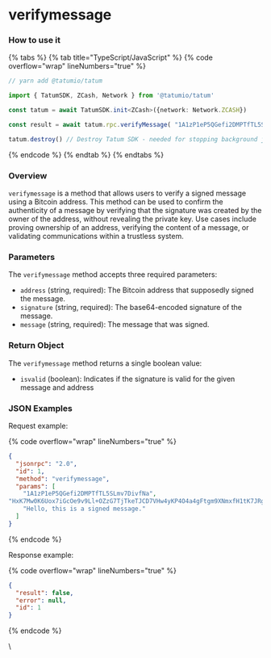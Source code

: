 # verifymessage

### How to use it

{% tabs %}
{% tab title="TypeScript/JavaScript" %}
{% code overflow="wrap" lineNumbers="true" %}
```typescript
// yarn add @tatumio/tatum

import { TatumSDK, ZCash, Network } from '@tatumio/tatum'

const tatum = await TatumSDK.init<ZCash>({network: Network.ZCASH})

const result = await tatum.rpc.verifyMessage( "1A1zP1eP5QGefi2DMPTfTL5SLmv7DivfNa", "HxK7Mw0K6Uox7iGcOe9v9Ll+OZzG7TjTkeTJCD7VHw4yKP4O4a4gFtgm9XNmxfH1tK7JRgYrP/+20xP/ek8iQ2E=", "Hello, this is a signed message.")

tatum.destroy() // Destroy Tatum SDK - needed for stopping background jobs
```
{% endcode %}
{% endtab %}
{% endtabs %}

### Overview <a href="#overview" id="overview"></a>

`verifymessage` is a method that allows users to verify a signed message using a Bitcoin address. This method can be used to confirm the authenticity of a message by verifying that the signature was created by the owner of the address, without revealing the private key. Use cases include proving ownership of an address, verifying the content of a message, or validating communications within a trustless system.

### Parameters <a href="#parameters" id="parameters"></a>

The `verifymessage` method accepts three required parameters:

* `address` (string, required): The Bitcoin address that supposedly signed the message.
* `signature` (string, required): The base64-encoded signature of the message.
* `message` (string, required): The message that was signed.

### Return Object <a href="#return-object" id="return-object"></a>

The `verifymessage` method returns a single boolean value:

* `isvalid` (boolean): Indicates if the signature is valid for the given message and address

### JSON Examples

Request example:

{% code overflow="wrap" lineNumbers="true" %}
```json
{
  "jsonrpc": "2.0",
  "id": 1,
  "method": "verifymessage",
  "params": [
    "1A1zP1eP5QGefi2DMPTfTL5SLmv7DivfNa",
"HxK7Mw0K6Uox7iGcOe9v9Ll+OZzG7TjTkeTJCD7VHw4yKP4O4a4gFtgm9XNmxfH1tK7JRgYrP/+20xP/ek8iQ2E=",
    "Hello, this is a signed message."
  ]
}
```
{% endcode %}

Response example:

{% code overflow="wrap" lineNumbers="true" %}
```json
{
  "result": false,
  "error": null,
  "id": 1
}
```
{% endcode %}

\
